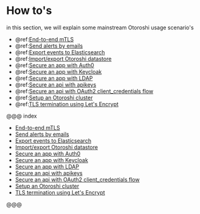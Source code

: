 
# How to's

in this section, we will explain some mainstream Otoroshi usage scenario's 

* @ref:[End-to-end mTLS](./end-to-end-mtls.md)
* @ref:[Send alerts by emails](./export-alerts-using-mailgun.md)
* @ref:[Export events to Elasticsearch](./export-events-to-elastic.md)
* @ref:[Import/export Otoroshi datastore](./import-export-otoroshi-datastore.md)
* @ref:[Secure an app with Auth0](./secure-app-with-auth0.md)
* @ref:[Secure an app with Keycloak](./secure-app-with-keycloak.md)
* @ref:[Secure an app with LDAP](./secure-app-with-ldap.md)
* @ref:[Secure an api with apikeys](./secure-with-apikey.md)
* @ref:[Secure an api with OAuth2 client_credentials flow](./secure-with-oauth2-client-credentials.md)
* @ref:[Setup an Otoroshi cluster](./setup-otoroshi-cluster.md)
* @ref:[TLS termination using Let's Encrypt](./tls-using-lets-encrypt.md)

@@@ index

* [End-to-end mTLS](./end-to-end-mtls.md)
* [Send alerts by emails](./export-alerts-using-mailgun.md)
* [Export events to Elasticsearch](./export-events-to-elastic.md)
* [Import/export Otoroshi datastore](./import-export-otoroshi-datastore.md)
* [Secure an app with Auth0](./secure-app-with-auth0.md)
* [Secure an app with Keycloak](./secure-app-with-keycloak.md)
* [Secure an app with LDAP](./secure-app-with-ldap.md)
* [Secure an api with apikeys](./secure-with-apikey.md)
* [Secure an api with OAuth2 client_credentials flow](./secure-with-oauth2-client-credentials.md)
* [Setup an Otoroshi cluster](./setup-otoroshi-cluster.md)
* [TLS termination using Let's Encrypt](./tls-using-lets-encrypt.md)

@@@